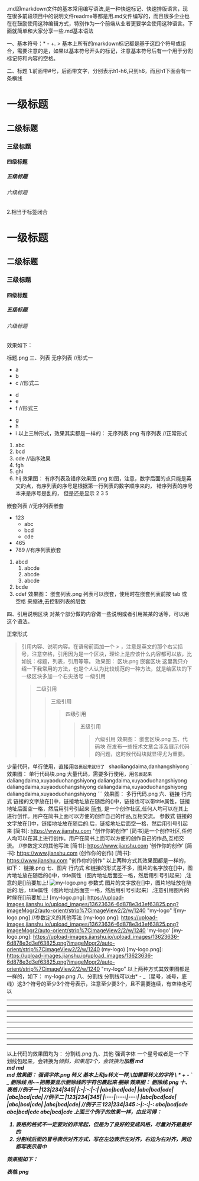 .md即markdown文件的基本常用编写语法,是一种快速标记、快速排版语言，现在很多前段项目中的说明文件readme等都是用.md文件编写的，而且很多企业也在在鼓励使用这种编辑方式，特别作为一个前端从业者更要学会使用这种语言。下面就简单和大家分享一些.md基本语法

一、基本符号：* - +. >
基本上所有的markdown标记都是基于这四个符号或组合，需要注意的是，如果以基本符号开头的标记，注意基本符号后有一个用于分割标记符和内容的空格。

二、标题
1.前面带#号，后面带文字，分别表示h1-h6,只到h6，而且h1下面会有一条横线

# 一级标题
## 二级标题
### 三级标题
#### 四级标题
##### 五级标题
###### 六级标题
2.相当于标签闭合

# 一级标题 #
## 二级标题 ##
### 三级标题 ###
#### 四级标题 ####
##### 五级标题 #####
###### 六级标题 #####
效果如下：


标题.png
三、列表
无序列表
//形式一
+ a
+ b
+ c
//形式二
- d
- e
- f
//形式三
* g
* h
* i
以上三种形式，效果其实都是一样的：
无序列表.png
有序列表
//正常形式
1. abc
2. bcd
3. cde
//错序效果
2. fgh
3. ghi
5. hij
效果图：
有序列表及错序效果图.png
如图，注意，数字后面的点只能是英文的点，有序列表的序号是根据第一行列表的数字顺序来的，
错序列表的序号本来是序号是乱的， 但是还是显示 2 3 5

嵌套列表
//无序列表嵌套
+ 123
    + abc
    + bcd
    + cde
+ 465
+ 789
//有序列表嵌套
1. abcd
    1. abcde
    2. abcde
    3. abcde
2. bcde
3. cdef
效果图：
嵌套列表.png
列表可以嵌套，使用时在嵌套列表前按 tab 或 空格 来缩进,去控制列表的层数

四、引用说明区块
对某个部分做的内容做一些说明或者引用某某的话等，可以用这个语法。

正常形式
> 引用内容、说明内容。在语句前面加一个 > ，注意是英文的那个右尖括号，注意空格，引用因为是一个区块，理论上是应该什么内容都可以放，比如说：标题，列表，引用等等。
效果图：
区块.png
嵌套区块
这里我只介绍一下我常用的方法，也是个人认为比较规范的一种方法，就是给区块的下一级区块多加一个右尖括号
> 一级引用
>> 二级引用
>>> 三级引用
>>>> 四级引用
>>>>> 五级引用
>>>>>> 六级引用
效果图：
嵌套区块.png
五、代码块
在发布一些技术文章会涉及展示代码的问题，这时候代码块就显得尤为重要。

少量代码，单行使用，直接用`包裹起来就行了
` shaoliangdaima,danhangshiyong `
效果图：
单行代码块.png
大量代码，需要多行使用，用```包裹起来
    ```
        daliangdaima,xuyaoduohangshiyong
        daliangdaima,xuyaoduohangshiyong
        daliangdaima,xuyaoduohangshiyong
        daliangdaima,xuyaoduohangshiyong
        daliangdaima,xuyaoduohangshiyong
    ```
效果图：
多行代码.png
六、链接
行内式
链接的文字放在[]中，链接地址放在随后的()中，链接也可以带title属性，链接地址后面空一格，然后用引号引起来
[简书](https://www.jianshu.com "创作你的创作"),
是一个创作社区,任何人均可以在其上进行创作。用户在简书上面可以方便的创作自己的作品,互相交流。 
参数式
链接的文字放在[]中，链接地址放在随后的:后，链接地址后面空一格，然后用引号引起来
[简书]: https://www.jianshu.com "创作你的创作"
[简书]是一个创作社区,任何人均可以在其上进行创作。用户在简书上面可以方便的创作自己的作品,互相交流。
//参数定义的其他写法
[简书]: https://www.jianshu.com '创作你的创作'
[简书]: https://www.jianshu.com (创作你的创作)
[简书]: <https://www.jianshu.com> "创作你的创作"
以上两种方式其效果图都是一样的，如下：
链接.png
七、图片
行内式
和链接的形式差不多，图片的名字放在[]中，图片地址放在随后的()中，title属性（图片地址后面空一格，然后用引号引起来）,注意的是[]前要加上!
![my-logo.png](https://upload-images.jianshu.io/upload_images/13623636-6d878e3d3ef63825.png?imageMogr2/auto-orient/strip%7CimageView2/2/w/1240 "my-logo")
参数式
图片的文字放在[]中，图片地址放在随后的:后，title属性（图片地址后面空一格，然后用引号引起来）,注意引用图片的时候在[]前要加上!
[my-logo.png]: https://upload-images.jianshu.io/upload_images/13623636-6d878e3d3ef63825.png?imageMogr2/auto-orient/strip%7CimageView2/2/w/1240 "my-logo"
![my-logo.png]
//参数定义的其他写法
[my-logo.png]: https://upload-images.jianshu.io/upload_images/13623636-6d878e3d3ef63825.png?imageMogr2/auto-orient/strip%7CimageView2/2/w/1240 'my-logo'
[my-logo.png]: https://upload-images.jianshu.io/upload_images/13623636-6d878e3d3ef63825.png?imageMogr2/auto-orient/strip%7CimageView2/2/w/1240 (my-logo)
[my-logo.png]: <https://upload-images.jianshu.io/upload_images/13623636-6d878e3d3ef63825.png?imageMogr2/auto-orient/strip%7CimageView2/2/w/1240> "my-logo"
以上两种方式其效果图都是一样的，如下：
my-logo.png
八、分割线
分割线可以由* - _（星号，减号，底线）这3个符号的至少3个符号表示，注意至少要3个，且不需要连续，有空格也可以

---
- - -
------
***
* * *
******
___
_ _ _
______
以上代码的效果图均为：
分割线.png
九、其他
强调字体
一个星号或者是一个下划线包起来，会转换为<em>倾斜，如果是2个，会转换为<strong>加粗
*md*    
**md**
_md_   
 __md__
效果图：
强调字体.png
转义
基本上和js转义一样,\加需要转义的字符
\\
\*
\+
\-
\`
\_
删除线
用~~把需要显示删除线的字符包裹起来
~~删除~~
效果图：
删除线.png
十、表格
//例子一
|123|234|345|
|:-|:-:|-:|
|abc|bcd|cde|
|abc|bcd|cde|
|abc|bcd|cde|
//例子二
|123|234|345|
|:---|:---:|---:|
|abc|bcd|cde|
|abc|bcd|cde|
|abc|bcd|cde|
//例子三
123|234|345
:-|:-:|-:
abc|bcd|cde
abc|bcd|cde
abc|bcd|cde
上面三个例子的效果一样，由此可得：
1. 表格的格式不一定要对的非常起，但是为了良好的变成风格，尽量对齐是最好的
2. 分割线后面的冒号表示对齐方式，写在左边表示左对齐，右边为右对齐，两边都写表示居中

效果图如下：

表格.png


